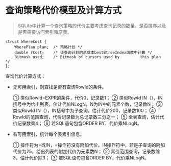 # 查询策略代价模型及计算方式
>SQLite中计算一个查询策略的代价主要考虑查询记录的数量、是否排序以及是否需要访问索引和原表。

    struct WhereCost {
        WherePlan plan;  /* 策略计划 */
        double rCost;    /* 该查询计划的总成本bestBtreeIndex函数中计算 */
        Bitmask used;    /* Bitmask of cursors used by         this plan */
    };
查询代价计算方式：
* 无可用索引，则查找是否有查询RowId的条件。


    ①	类似Rowid=EXPR的条件，代价0，记录数1；
    ②	类似RowId IN（），IN括号中为给出列表，估计代价NLogN，N为IN中的元素个数，记录数N；
    ③	类似RowId IN（），IN括号中为子查询，估计代价200，记录数100；
    ④	RowId的范围查询，代价记录数为总记录数三分之一；
    ⑤	全表查询，估计代价记录数乘4；
    ⑥	若SQL语句包含ORDER BY，代价乘NLogN。
*	有可用索引，统计每个表索引信息。


    ①	操作符为=或IN，=操作符没有附加代价。IN操作符中，若是子查询的附加代价为25，给出列表的附加代价为元素数N；
    ②	索引范围查询，记录数除3，估计代价除3；
    ③	若SQL语句包含ORDER BY，代价乘NLogN。
